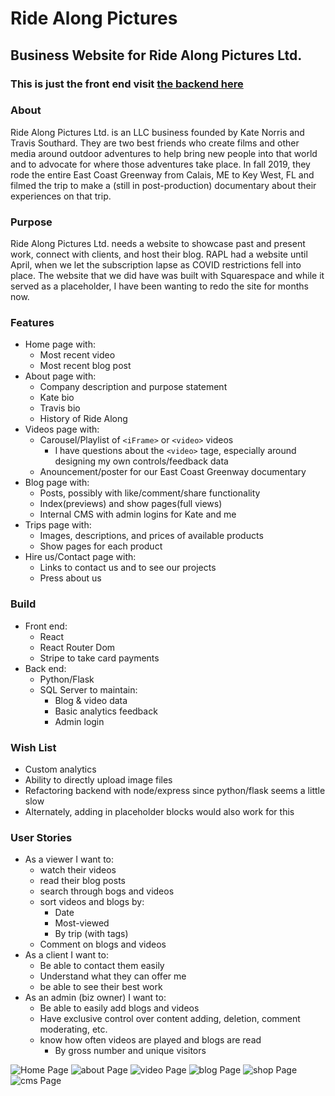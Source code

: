# Ride Along Pictures
## Business Website for Ride Along Pictures Ltd.

### This is just the front end visit [the backend here](https://github.com/travissouthard/ride-along-backend)

### About

Ride Along Pictures Ltd. is an LLC business founded by Kate Norris and Travis Southard. They are two best friends who create films and other media around outdoor adventures to help bring new people into that world and to advocate for where those adventures take place. In fall 2019, they rode the entire East Coast Greenway from Calais, ME to Key West, FL and filmed the trip to make a (still in post-production) documentary about their experiences on that trip. 

### Purpose
Ride Along Pictures Ltd. needs a website to showcase past and present work, connect with clients, and host their blog. RAPL had a website until April, when we let the subscription lapse as COVID restrictions fell into place. The website that we did have was built with Squarespace and while it served as a placeholder, I have been wanting to redo the site for months now.

### Features
- Home page with:
  - Most recent video
  - Most recent blog post
- About page with:
  - Company description and purpose statement
  - Kate bio
  - Travis bio
  - History of Ride Along
- Videos page with:
  - Carousel/Playlist of `<iFrame>` or `<video>` videos
    - I have questions about the `<video>` tage, especially around designing my own controls/feedback data
  - Anouncement/poster for our East Coast Greenway documentary
- Blog page with:
  - Posts, possibly with like/comment/share functionality
  - Index(previews) and show pages(full views)
  - Internal CMS with admin logins for Kate and me
- Trips page with:
  - Images, descriptions, and prices of available products
  - Show pages for each product
- Hire us/Contact page with:
  - Links to contact us and to see our projects
  - Press about us

### Build
- Front end:
  - React
  - React Router Dom
  - Stripe to take card payments
- Back end:
  - Python/Flask
  - SQL Server to maintain:
    - Blog & video data
    - Basic analytics feedback
    - Admin login

### Wish List
- Custom analytics
- Ability to directly upload image files
- Refactoring backend with node/express since python/flask seems a little slow
- Alternately, adding in placeholder blocks would also work for this

### User Stories
- As a viewer I want to:
  - watch their videos
  - read their blog posts
  - search through bogs and videos
  - sort videos and blogs by:
    - Date
    - Most-viewed
    - By trip (with tags)
  - Comment on blogs and videos
- As a client I want to:
  - Be able to contact them easily
  - Understand what they can offer me
  - be able to see their best work
- As an admin (biz owner) I want to:
  - Be able to easily add blogs and videos
  - Have exclusive control over content adding, deletion, comment moderating, etc.
  - know how often videos are played and blogs are read
    - By gross number and unique visitors

![Home Page](./public/images/wireframes/home.png)
![about Page](./public/images/wireframes/about.png)
![video Page](./public/images/wireframes/video.png)
![blog Page](./public/images/wireframes/blog.png)
![shop Page](./public/images/wireframes/shop.png)
![cms Page](./public/images/wireframes/cms.png)